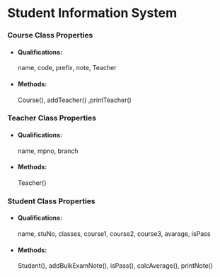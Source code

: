 # **Student Information System**

### **Course Class Properties**
* #### Qualifications:
    name, code, prefix, note, Teacher
* #### Methods:
    Course(), addTeacher() ,printTeacher()

### **Teacher Class Properties**
* #### Qualifications:
    name, mpno, branch
* #### Methods:
    Teacher()

### **Student Class Properties**
* #### Qualifications:
    name, stuNo, classes, course1, course2, course3, avarage, isPass
* #### Methods:
    Student(), addBulkExamNote(), isPass(), calcAverage(), printNote()